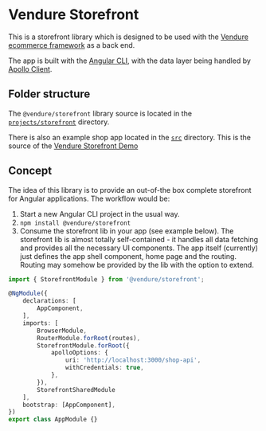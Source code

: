 # Vendure Storefront

This is a storefront library which is designed to be used with the [Vendure ecommerce framework](https://github.com/vendure-ecommerce/vendure) as a back end.

The app is built with the [Angular CLI](https://github.com/angular/angular-cli), with the data layer being handled by [Apollo Client](https://github.com/apollographql/apollo-client).

## Folder structure

The `@vendure/storefront` library source is located in the [`projects/storefront`](./projects/storefront) directory.

There is also an example shop app located in the [`src`](./src) directory. This is the source of the [Vendure Storefront Demo](https://demo.vendure.io/storefront/)

## Concept

The idea of this library is to provide an out-of-the box complete storefront for Angular applications. The workflow would be:

1. Start a new Angular CLI project in the usual way.
2. `npm install @vendure/storefront`
3. Consume the storefront lib in your app (see example below). The storefront lib is almost totally self-contained - it handles all data fetching and provides all the necessary UI components. The app itself (currently) just defines the app shell component, home page and the routing. Routing may somehow be provided by the lib with the option to extend.

```ts
import { StorefrontModule } from '@vendure/storefront';

@NgModule({
    declarations: [
        AppComponent,
    ],
    imports: [
        BrowserModule,
        RouterModule.forRoot(routes),
        StorefrontModule.forRoot({
            apolloOptions: {
                uri: 'http://localhost:3000/shop-api',
                withCredentials: true,
            },
        }),
        StorefrontSharedModule
    ],
    bootstrap: [AppComponent],
})
export class AppModule {}
```

